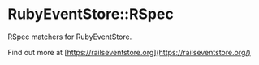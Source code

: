 # RubyEventStore::RSpec

RSpec matchers for RubyEventStore.

Find out more at [https://railseventstore.org](https://railseventstore.org/)

